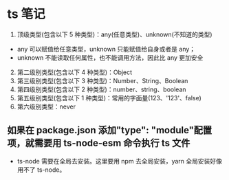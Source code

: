 # ts 笔记

1. 顶级类型(包含以下 5 种类型)：any(任意类型)、unknown(不知道的类型)

- any 可以赋值给任意类型，unknown 只能赋值给自身或者是 any；
- unknown 不能读取任何属性，也不能调用方法，因此比 any 更加安全

2. 第二级别类型(包含以下 4 种类型)：Object
3. 第三级别类型(包含以下 3 种类型)：Number、String、Boolean
4. 第四级别类型(包含以下 2 种类型)：number、string、boolean
5. 第五级别类型(包含以下 1 种类型)：常用的字面量(123、'123'、false)
6. 第六级别类型：never

## 如果在 package.json 添加"type": "module"配置项，就需要用 ts-node-esm 命令执行 ts 文件

- ts-node 需要在全局去安装。这里要用 npm 去全局安装，yarn 全局安装好像用不了 ts-node。
